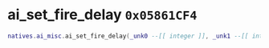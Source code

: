 # ai_set_fire_delay `0x05861CF4`

```lua
natives.ai_misc.ai_set_fire_delay(_unk0 --[[ integer ]], _unk1 --[[ integer ]])
```